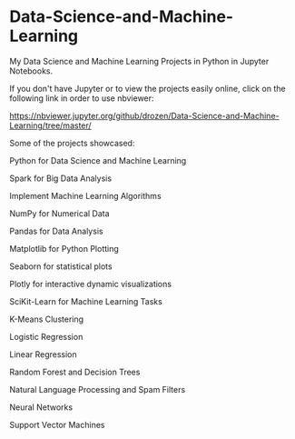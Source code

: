 # Data-Science-and-Machine-Learning
My Data Science and Machine Learning Projects in Python in Jupyter Notebooks.

If you don't have Jupyter or to view the projects easily online, click on the following link in order to use nbviewer:

https://nbviewer.jupyter.org/github/drozen/Data-Science-and-Machine-Learning/tree/master/

Some of the projects showcased:

Python for Data Science and Machine Learning

Spark for Big Data Analysis

Implement Machine Learning Algorithms

NumPy for Numerical Data

Pandas for Data Analysis

Matplotlib for Python Plotting

Seaborn for statistical plots

Plotly for interactive dynamic visualizations

SciKit-Learn for Machine Learning Tasks

K-Means Clustering

Logistic Regression

Linear Regression

Random Forest and Decision Trees

Natural Language Processing and Spam Filters

Neural Networks

Support Vector Machines
